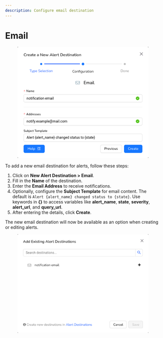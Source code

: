 ```yaml
---
description: Configure email destination
---
```


# Email



<figure><img src="../../.gitbook/assets/image (739).png" alt=""><figcaption></figcaption></figure>

To add a new email destination for alerts, follow these steps:

1. Click on **New Alert Destination > Email**.
2. Fill in the **Name** of the destination.
3. Enter the **Email Address** to receive notifications.
4. Optionally, configure the **Subject Template** for email content. The default is `Alert {alert_name} changed status to {state}`. Use keywords in **{}** to access variables like **alert\_name**, **state**, **severity**, **alert\_url**, and **query\_url**.
5. After entering the details, click **Create**.

The new email destination will now be available as an option when creating or editing alerts.

<figure><img src="../../.gitbook/assets/image (1113).png" alt=""><figcaption></figcaption></figure>
